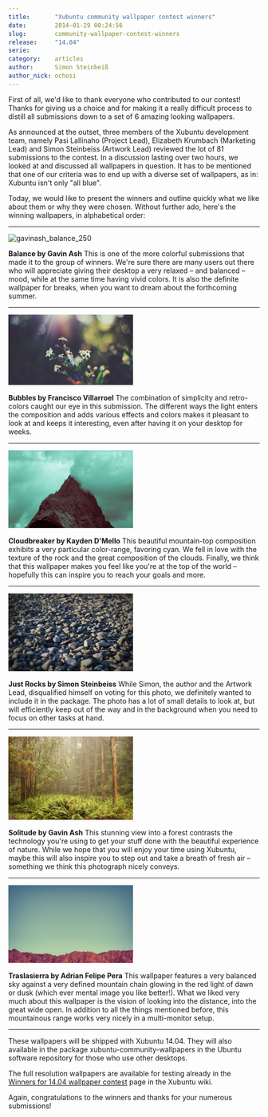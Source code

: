 ```yaml
---
title:       "Xubuntu community wallpaper contest winners"
date:        2014-01-29 00:24:56
slug:        community-wallpaper-contest-winners
release:     "14.04"
serie:       
category:    articles
author:      Simon Steinbeiß
author_nick: ochosi
---
```


First of all, we'd like to thank everyone who contributed to our contest! Thanks for giving us a choice and for making it a really difficult process to distill all submissions down to a set of 6 amazing looking wallpapers.

As announced at the outset, three members of the Xubuntu development team, namely Pasi Lallinaho (Project Lead), Elizabeth Krumbach (Marketing Lead) and Simon Steinbeiss (Artwork Lead) reviewed the lot of 81 submissions to the contest. In a discussion lasting over two hours, we looked at and discussed all wallpapers in question. It has to be mentioned that one of our criteria was to end up with a diverse set of wallpapers, as in: Xubuntu isn't only "all blue".

Today, we would like to present the winners and outline quickly what we like about them or why they were chosen. Without further ado, here's the winning wallpapers, in alphabetical order:

---

![gavinash_balance_250](/assets/articles/2014/gavinash_balance_250.jpg)

**Balance by Gavin Ash**
This is one of the more colorful submissions that made it to the group of winners. We're sure there are many users out there who will appreciate giving their desktop a very relaxed – and balanced – mood, while at the same time having vivid colors. It is also the definite wallpaper for breaks, when you want to dream about the forthcoming summer.

---

![fsvh_bubbles_250](/assets/articles/2014/fsvh_bubbles_250.jpg)

**Bubbles by Francisco Villarroel**
The combination of simplicity and retro-colors caught our eye in this submission. The different ways the light enters the composition and adds various effects and colors makes it pleasant to look at and keeps it interesting, even after having it on your desktop for weeks.

---

![kaydendmello_cloudbreaker_250](/assets/articles/2014/kaydendmello_cloudbreaker_250.jpg)

**Cloudbreaker by Kayden D'Mello**
This beautiful mountain-top composition exhibits a very particular color-range, favoring cyan. We fell in love with the texture of the rock and the great composition of the clouds. Finally, we think that this wallpaper makes you feel like you're at the top of the world – hopefully this can inspire you to reach your goals and more.

---

![simonsteinbeiss_justrocks_250](/assets/articles/2014/simonsteinbeiss_justrocks_250.jpg)

**Just Rocks by Simon Steinbeiss**
While Simon, the author and the Artwork Lead, disqualified himself on voting for this photo, we definitely wanted to include it in the package. The photo has a lot of small details to look at, but will efficiently keep out of the way and in the background when you need to focus on other tasks at hand.

---

![gavinash_solitude_250](/assets/articles/2014/gavinash_solitude_250.jpg)

**Solitude by Gavin Ash**
This stunning view into a forest contrasts the technology you're using to get your stuff done with the beautiful experience of nature. While we hope that you will enjoy your time using Xubuntu, maybe this will also inspire you to step out and take a breath of fresh air – something we think this photograph nicely conveys.

---

![adrianfelipepera_traslasierra_250](/assets/articles/2014/adrianfelipepera_traslasierra_250.jpg)

**Traslasierra by Adrian Felipe Pera**
This wallpaper features a very balanced sky against a very defined mountain chain glowing in the red light of dawn or dusk (which ever mental image you like better!). What we liked very much about this wallpaper is the vision of looking into the distance, into the great wide open. In addition to all the things mentioned before, this mountainous range works very nicely in a multi-monitor setup.

---

These wallpapers will be shipped with Xubuntu 14.04. They will also available in the package xubuntu-community-wallpapers in the Ubuntu software repository for those who use other desktops.

The full resolution wallpapers are available for testing already in the [Winners for 14.04 wallpaper contest](https://wiki.ubuntu.com/Xubuntu/Roadmap/Specifications/Trusty/CommunityWallpapers/Winners) page in the Xubuntu wiki.

Again, congratulations to the winners and thanks for your numerous submissions!
